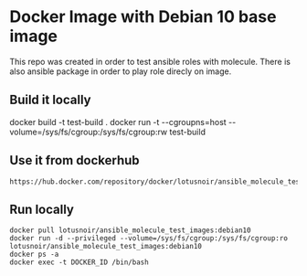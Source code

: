 <!-- markdownlint-disable MD013 -->

# Docker Image with Debian 10 base image

This repo was created in order to test ansible roles with molecule. There is also ansible package in order to play role direcly on image.

## Build it locally

docker build -t test-build .
docker run -t --cgroupns=host --volume=/sys/fs/cgroup:/sys/fs/cgroup:rw test-build

## Use it from dockerhub

    https://hub.docker.com/repository/docker/lotusnoir/ansible_molecule_test_images:debian10

## Run locally

    docker pull lotusnoir/ansible_molecule_test_images:debian10
    docker run -d --privileged --volume=/sys/fs/cgroup:/sys/fs/cgroup:ro lotusnoir/ansible_molecule_test_images:debian10
    docker ps -a
    docker exec -t DOCKER_ID /bin/bash
